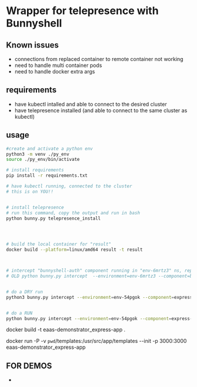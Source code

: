 # Wrapper for telepresence with Bunnyshell

## Known issues
- connections from replaced container to remote container not working
- need to handle multi container pods
- need to handle docker extra args


## requirements
- have kubectl intalled and able to connect to the desired cluster
- have telepresence installed (and able to connect to the same cluster as kubectl)


## usage

```bash 
#create and activate a python env
python3 -m venv ./py_env
source ./py_env/bin/activate

# install requirements
pip install -r requirements.txt

# have kubectl running, connected to the cluster
# this is on YOU!!


# install telepresence
# run this command, copy the output and run in bash
python bunny.py telepresence_install




# build the local container for "result"
docker build --platform=linux/amd64 result -t result



# intercept "bunnyshell-auth" component running in "env-6mrtz3" ns, replace with "bunnyshell-auth" docker container running locally 
# OLD python bunny.py intercept  --environment=env-6mrtz3 --component=bunnyshell-auth  --docker=bunnyshell-auth  --port=5003:5003  -- --separator=+


# do a DRY run
python3 bunny.py intercept --environment=env-54pgok --component=express-app --docker=eaas-demonstrator_express-app --dryrun


# do a RUN
python bunny.py intercept --environment=env-54pgok --component=express-app --docker=bunnyshell-auth
```



docker build -t eaas-demonstrator_express-app .



docker run -P -v `pwd`/templates:/usr/src/app/templates --init -p 3000:3000 eaas-demonstrator_express-app



## FOR DEMOS
- 